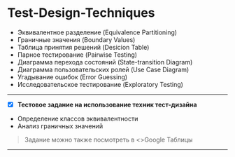 # Test-Design-Techniques

* Эквивалентное разделение (Equivalence Partitioning)
* Граничные значения (Boundary Values)
* Таблица принятия решений (Desicion Table)
* Парное тестирование (Pairwise Testing)
* Диаграмма перехода состояний (State-transition Diagram)
* Диаграмма пользовательских ролей (Use Case Diagram)
* Угадывание ошибок (Error Guessing)
* Исследовательское тестирование (Exploratory Testing)

---
- [X] **Тестовое задание на использование техник тест-дизайна**

+ Определение классов эквивалентности
+ Анализ граничных значений


> Задание можно также посмотреть в <>Google Таблицы</a>
----

